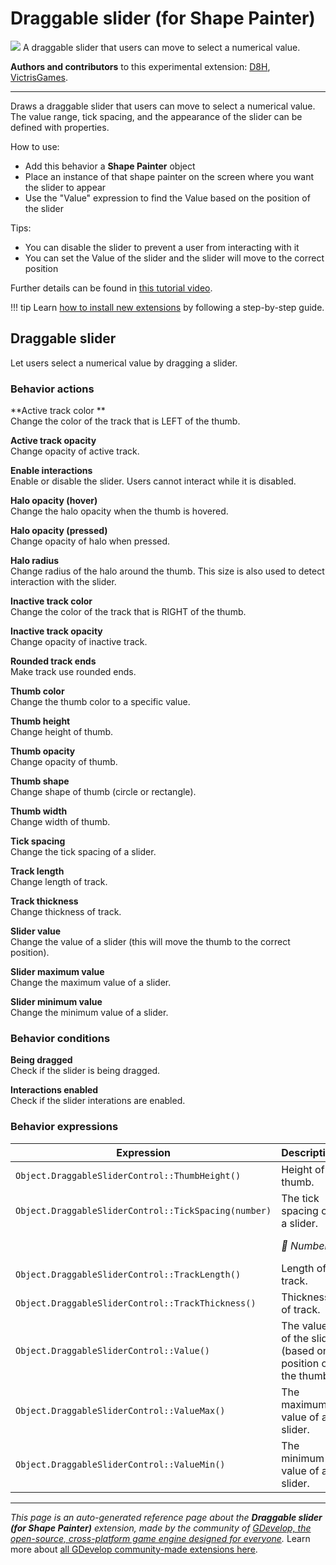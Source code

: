 # Draggable slider (for Shape Painter)

<img src="https://resources.gdevelop-app.com/assets/Icons/Line Hero Pack/Master/SVG/UI Essentials/UI Essentials_sliders_options.svg" class="extension-icon"></img>
A draggable slider that users can move to select a numerical value.

**Authors and contributors** to this experimental extension: [D8H](https://gd.games/D8H), [VictrisGames](https://gd.games/VictrisGames).

---

Draws a draggable slider that users can move to select a numerical value.
The value range, tick spacing, and the appearance of the slider can be defined with properties.

How to use:

- Add this behavior a **Shape Painter** object
- Place an instance of that shape painter on the screen where you want the slider to appear
- Use the "Value" expression to find the Value based on the position of the slider

Tips:

- You can disable the slider to prevent a user from interacting with it
- You can set the Value of the slider and the slider will move to the correct position

Further details can be found in [this tutorial video](https://youtu.be/iiTUwdAT_hs).


!!! tip
    Learn [how to install new extensions](/gdevelop5/extensions/search) by following a step-by-step guide.



## Draggable slider 

Let users select a numerical value by dragging a slider. 

### Behavior actions

**Active track color **  
Change the color of the track that is LEFT of the thumb.

**Active track opacity**  
Change opacity of active track.

**Enable interactions**  
Enable or disable the slider. Users cannot interact while it is disabled.

**Halo opacity (hover)**  
Change the halo opacity when the thumb is hovered.

**Halo opacity (pressed)**  
Change opacity of halo when pressed.

**Halo radius**  
Change radius of the halo around the thumb.  This size is also used to detect interaction with the slider.

**Inactive track color**  
Change the color of the track that is RIGHT of the thumb.

**Inactive track opacity**  
Change opacity of inactive track.

**Rounded track ends**  
Make track use rounded ends.

**Thumb color**  
Change the thumb color to a specific value.

**Thumb height**  
Change height of thumb.

**Thumb opacity**  
Change opacity of thumb.

**Thumb shape**  
Change shape of thumb (circle or rectangle).

**Thumb width**  
Change width of thumb.

**Tick spacing**  
Change the tick spacing of a slider.

**Track length**  
Change length of track.

**Track thickness**  
Change thickness of track.

**Slider value**  
Change the value of a slider (this will move the thumb to the correct position).

**Slider maximum value**  
Change the maximum value of a slider.

**Slider minimum value**  
Change the minimum value of a slider.

### Behavior conditions

**Being dragged**  
Check if the slider is being dragged.

**Interactions enabled**  
Check if the slider interations are enabled.

### Behavior expressions

| Expression | Description |  |
|-----|-----|-----|
| `Object.DraggableSliderControl::ThumbHeight()` | Height of thumb. ||
| `Object.DraggableSliderControl::TickSpacing(number)` | The tick spacing of a slider. ||
| | _🔢 Number_ | Tick spacing |
| `Object.DraggableSliderControl::TrackLength()` | Length of track. ||
| `Object.DraggableSliderControl::TrackThickness()` | Thickness of track. ||
| `Object.DraggableSliderControl::Value()` | The value of the slider (based on position of the thumb). ||
| `Object.DraggableSliderControl::ValueMax()` | The maximum value of a slider. ||
| `Object.DraggableSliderControl::ValueMin()` | The minimum value of a slider. ||


---

*This page is an auto-generated reference page about the **Draggable slider (for Shape Painter)** extension, made by the community of [GDevelop, the open-source, cross-platform game engine designed for everyone](https://gdevelop.io/).* Learn more about [all GDevelop community-made extensions here](/gdevelop5/extensions).